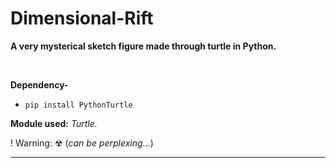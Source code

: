 # Dimensional-Rift

**A very mysterical sketch figure made through turtle in Python.**

<br>

**Dependency-**
- `pip install PythonTurtle`

**Module used:** *Turtle.*

! Warning: ☢   (_can be perplexing..._) 


------------------
